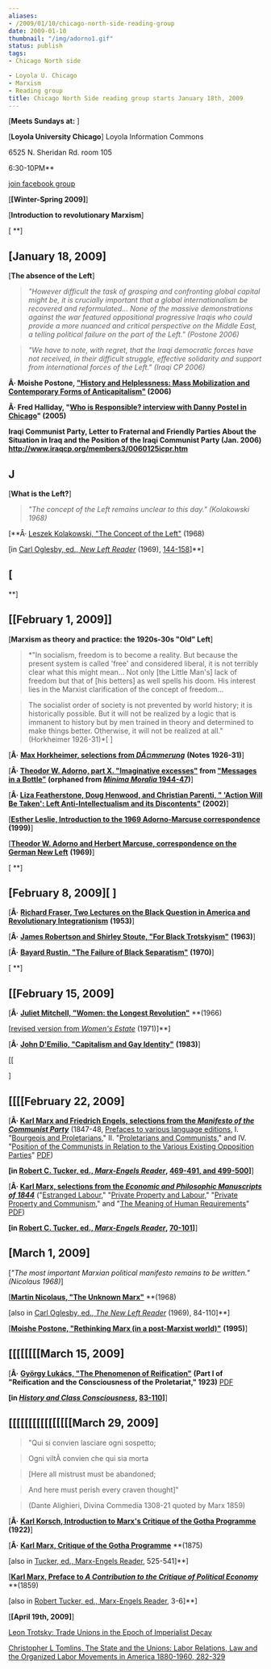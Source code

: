 ```yaml
---
aliases:
- /2009/01/10/chicago-north-side-reading-group
date: 2009-01-10
thumbnail: "/img/adorno1.gif"
status: publish
tags:
- Chicago North side

- Loyola U. Chicago
- Marxism
- Reading group
title: Chicago North Side reading group starts January 18th, 2009
---
```


[**Meets Sundays at:** ]

[**Loyola University Chicago**]
Loyola Information Commons

6525 N. Sheridan Rd. room 105

6:30-10PM**

[join facebook group](http://www.facebook.com/home.php#/event.php?eid=113226370413)

[**[Winter-Spring 2009]**]

[**Introduction to revolutionary Marxism**]

[
**]

## [**January 18**, 2009]

[**The absence of the Left**]

> *"However difficult the task of grasping and confronting global capital might be, it is crucially important that a global internationalism be recovered and reformulated... None of the massive demonstrations against the war featured oppositional progressive Iraqis who could provide a more nuanced and critical perspective on the Middle East, a telling political failure on the part of the Left." (Postone 2006)*

> *"We have to note, with regret, that the Iraqi democratic forces have not received, in their difficult struggle, effective solidarity and support from international forces of the Left." (Iraqi CP 2006)*

**Â· Moishe Postone, ["History and Helplessness: Mass Mobilization and Contemporary Forms of Anticapitalism"](/file/readings/postonemoishe_historyhelplessness.pdf) (2006)**

**Â· Fred Halliday, "[Who is Responsible? interview with Danny Postel in Chicago](/file/readings/hallidayfred_dannypostelinterview2005.pdf)" (2005)**

**Iraqi Communist Party, Letter to Fraternal and Friendly Parties About the Situation in Iraq and the Position of the Iraqi Communist Party (Jan. 2006) <http://www.iraqcp.org/members3/0060125icpr.htm>**



## J

[**What is the Left?**]

> *"The concept of the Left remains unclear to this day." (Kolakowski 1968)*

[**Â· [Leszek Kolakowski, "The Concept of the Left"](/file/readings/kolakowskileszek_conceptleft1968.pdf) (1968)

[in [Carl Oglesby, ed., *New Left Reader*](http://www.amazon.com/gp/product/8345615368/qid=1149509576/sr=1-1/ref=sr_1_1/102-7047047-1920959?s=books&v=glance&n=283155) (1969), [144-158](/file/readings/kolakowskileszek_conceptleft1968.pdf)]**]

## [
**]

## [**[February 1, 2009]**]

[**Marxism as theory and practice: the 1920s-30s "Old" Left**]

> *"In socialism, freedom is to become a reality. But because the present system is called 'free' and considered liberal, it is not terribly clear what this might mean... Not only [the Little Man's] lack of freedom but that of [his betters] as well spells his doom. His interest lies in the Marxist clarification of the concept of freedom...

> The socialist order of society is not prevented by world history; it is historically possible. But it will not be realized by a logic that is immanent to history but by men trained in theory and determined to make things better. Otherwise, it will not be realized at all." (Horkheimer 1926-31)*[ ]

[**Â·** [**Max Horkheimer, selections from *DÃ¤mmerung***](/file/readings/horkheimer_dawnex.pdf) **(Notes 1926-31)**]

[**Â· [Theodor W. Adorno, part X. "Imaginative excesses"](/file/readings/adorno_imaginativeexcesses.pdf) from ["Messages in a Bottle"](/file/readings/adorno_messages.pdf) (orphaned from [*Minima Moralia* 1944-47](http://www.amazon.com/gp/product/1844670511/sr=8-1/qid=1151697302/ref=pd_bbs_1/102-2434451-1953711?ie=UTF8))**]

[**Â· [Liza Featherstone, Doug Henwood, and Christian Parenti, " 'Action Will Be Taken': Left Anti-Intellectualism and its Discontents"](http://www.leftbusinessobserver.com/Action.html) (2002)**]

[[**Esther Leslie, Introduction to the 1969 Adorno-Marcuse correspondence**](/file/readings/leslieesther_adornomarcusenewleft.pdf) **(1999)**]

[[**Theodor W. Adorno and Herbert Marcuse, correspondence on the German New Left**](/file/readings/adornomarcuse_germannewleft.pdf) **(1969)**]

[
**]

## [February 8, 2009][ ]

[**Â·** [**Richard Fraser, Two Lectures on the Black Question in America and Revolutionary Integrationism**](http://www.bolshevik.org/history/Fraser/Fraser01.html) **(1953)**]

[**Â·** [**James Robertson and Shirley Stoute, "For Black Trotskyism"**](http://www.bolshevik.org/history/ICL/For%20Black%20Trotskyism.html) **(1963)**]

[**Â·** [**Bayard Rustin, "The Failure of Black Separatism"**](/file/readings/rustinbayard_blackseparatismfailure1970.pdf) **(1970)**]

[
**]

## [[February 15, 2009]

[**Â·** [**Juliet Mitchell, "Women: the Longest Revolution"**](/file/readings/mitchelljuliet_womenlongestrevolution_nlr40.pdf) **(1966)

[[revised version from *Women's Estate*](http://www.marxists.org/subject/women/authors/mitchell-juliet/longest-revolution.htm) (1971)]**]

[**Â·** [**John D'Emilio, "Capitalism and Gay Identity"**](/file/readings/demilio_captialismgayid.pdf) **(1983)**]

[[

]

## [[[[February 22, 2009]

[**Â· [Karl Marx and Friedrich Engels, selections from the *Manifesto of the Communist Party*](http://www.marxists.org/archive/marx/works/1848/communist-manifesto/)** (1847-48, [Prefaces to various language editions](http://www.marxists.org/archive/marx/works/1848/communist-manifesto/preface.htm), I. "[Bourgeois and Proletarians](http://www.marxists.org/archive/marx/works/1848/communist-manifesto/ch01.htm)," II. "[Proletarians and Communists](http://www.marxists.org/archive/marx/works/1848/communist-manifesto/ch02.htm)," and IV. "[Position of the Communists in Relation to the Various Existing Opposition Parties](http://www.marxists.org/archive/marx/works/1848/communist-manifesto/ch04.htm)" [PDF](/file/readings/marxengels_manifestoex.pdf))

**[in [Robert C. Tucker, ed., *Marx-Engels Reader*](http://www.amazon.com/Marx-Engels-Reader-Karl-Marx/dp/039309040X/sr=8-1/qid=1170622452/ref=pd_bbs_sr_1/102-9337918-8790515?ie=UTF8&s=books), [469-491, and 499-500](/file/readings/marxengels_manifestoex.pdf)]**]

[**Â· [Karl Marx, selections from the *Economic and Philosophic Manuscripts of 1844*](http://www.marxists.org/archive/marx/works/1844/manuscripts/preface.htm)** ("[Estranged Labour](http://www.marxists.org/archive/marx/works/1844/manuscripts/labour.htm)," "[Private Property and Labour](http://www.marxists.org/archive/marx/works/1844/manuscripts/third.htm)," "[Private Property and Communism](http://www.marxists.org/archive/marx/works/1844/manuscripts/comm.htm)," and "[The Meaning of Human Requirements](http://www.marxists.org/archive/marx/works/1844/manuscripts/needs.htm)" [PDF](/file/readings/marx_pe1844.pdf))

**[in [Robert C. Tucker, ed., *Marx-Engels Reader*](http://www.amazon.com/Marx-Engels-Reader-Karl-Marx/dp/039309040X/sr=8-1/qid=1170622452/ref=pd_bbs_sr_1/102-9337918-8790515?ie=UTF8&s=books), [70-101](/file/readings/marx_pe1844.pdf)]**]

## [March 1, 2009]

[*"The most important Marxian political manifesto remains to be written." (Nicolaus 1968)*]

[[**Martin Nicolaus, "The Unknown Marx"**](/file/readings/nicolausmartin_unknownmarx_nlr48.pdf) **(1968)

[also in [Carl Oglesby, ed., *The New Left Reader*](http://www.amazon.com/gp/product/8345615368/qid=1149509576/sr=1-1/ref=sr_1_1/102-7047047-1920959?s=books&v=glance&n=283155) (1969), 84-110]**]

[[**Moishe Postone, "Rethinking Marx (in a post-Marxist world)"**](/file/readings/postonemoishe_rethinkingmarx1995.htm) **(1995)**]

## [[[[[[[[March 15, 2009]

[**Â·** [**György Lukács, "The Phenomenon of Reification"**](http://www.marxists.org/archive/lukacs/works/history/hcc05.htm) **(Part I of "Reification and the Consciousness of the Proletariat," 1923)** [PDF](/file/readings/lukacs_reification.pdf)

**[in [*History and Class Consciousness*](http://www.amazon.com/History-Class-Consciousness-Georg-Luk%C3%A1cs/dp/0262620200/sr=1-1/qid=1170622606/ref=pd_bbs_sr_1/102-9337918-8790515?ie=UTF8&s=books), [83-110](/file/readings/lukacs_reification.pdf)]**]

## [[[[[[[[[[[[[[[[March 29, 2009]

> "Qui si convien lasciare ogni sospetto;

> Ogni viltÃ convien che qui sia morta

> [Here all mistrust must be abandoned;

> And here must perish every craven thought]"

> (Dante Alighieri, Divina Commedia 1308-21 quoted by Marx 1859)

[**Â·** [**Karl Korsch, Introduction to Marx's Critique of the Gotha Programme**](http://www.marxists.org/archive/korsch/1922/gotha.htm) **(1922)**]

[**Â·** [**Karl Marx, Critique of the Gotha Programme**](http://www.marxists.org/archive/marx/works/1875/gotha/index.htm) **(1875)

[also in [Tucker, ed., Marx-Engels Reader](http://www.amazon.com/gp/product/039309040X/sr=8-1/qid=1150029482/ref=pd_bbs_1/102-7047047-1920959?%5Fencoding=UTF8), 525-541]**]

[[**Karl Marx, Preface to *A Contribution to the Critique of Political Economy***](http://www.marxists.org/archive/marx/works/1859/critique-pol-economy/preface.htm) **(1859)

[also in [Robert Tucker, ed., Marx-Engels Reader](http://www.amazon.com/gp/product/039309040X/sr=8-1/qid=1150029482/ref=pd_bbs_1/102-7047047-1920959?%5Fencoding=UTF8), 3-6]**]

[**[April 19th, 2009]**]

[Leon Trotsky: Trade Unions in the Epoch of Imperialist Decay](http://www.marx.org/archive/trotsky/1940/xx/tu.htm)

[Christopher L Tomlins, The State and the Unions: Labor Relations, Law and the Organized Labor Movements in America 1880-1960, 282-329](http://books.google.com/books?id=N7E8AAAAIAAJ&printsec=frontcover&dq=the+state+and+the+unions&ei=oxXpSeOnIYToM5fA6LQB&client=firefox-a#PRA1-PA182,M1)
